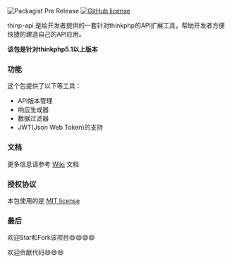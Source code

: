 
![Packagist Pre Release](https://img.shields.io/badge/packagist-v1.0.0--beta3-orange.svg)
[![GitHub license](https://img.shields.io/badge/license-MIT-blue.svg)](https://raw.githubusercontent.com/czewail/thinp-api/master/LICENSE)

thinp-api 是给开发者提供的一套针对thinkphp的API扩展工具，帮助开发者方便快捷的建造自己的API应用。

**该包是针对thinkphp5.1以上版本**

### 功能

这个包提供了以下等工具：
- API版本管理
- 响应生成器
- 数据过滤器
- JWT(Json Web Token)的支持

### 文档
更多信息请参考 [Wiki](https://github.com/czewail/thinp-api/wiki) 文档

### 授权协议

本包使用的是 [MIT license](LICENSE)

### 最后

欢迎Star和Fork该项目😄😄😄😄

欢迎贡献代码😄😄😄